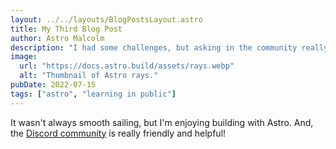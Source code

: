 ```yaml
---
layout: ../../layouts/BlogPostsLayout.astro
title: My Third Blog Post
author: Astro Malcolm
description: "I had some challenges, but asking in the community really helped!"
image:
  url: "https://docs.astro.build/assets/rays.webp"
  alt: "Thumbnail of Astro rays."
pubDate: 2022-07-15
tags: ["astro", "learning in public"]
---
```


It wasn't always smooth sailing, but I'm enjoying building with Astro. And, the [Discord community](https://astro.build/chat) is really friendly and helpful!
